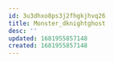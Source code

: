 ```yaml
---
id: 3u3dhxo8ps3j2fhgkjhvq26
title: Monster_dknightghost
desc: ''
updated: 1681955857148
created: 1681955857148
---
```

